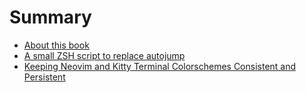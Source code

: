# Summary

- [About this book](./mdbook.md)
- [A small ZSH script to replace autojump](./jd.md)
- [Keeping Neovim and Kitty Terminal Colorschemes Consistent and Persistent](./colorscheme.md)
<!-- - [A Novel Implementation of the Aho-Corasick Algorithm for String-Searching](./aho-corasick.md) -->
<!-- - [Stop Using (Neo)Vim's Global Quickfix List](./TODO.md) -->
